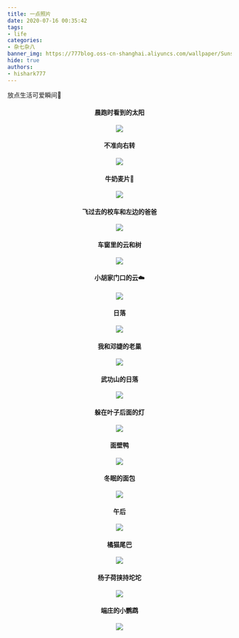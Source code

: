 ```yaml
---
title: 一点照片
date: 2020-07-16 00:35:42
tags:
- life
categories: 
- 杂七杂八
banner_img: https://777blog.oss-cn-shanghai.aliyuncs.com/wallpaper/Sunset_by_Banned.png
hide: true
authors:
- hishark777
---
```

放点生活可爱瞬间🧸
<!--more-->
<center>

#### 晨跑时看到的太阳
![](https://777blog.oss-cn-shanghai.aliyuncs.com/blog%20album/run_sun.jpeg)

#### 不准向右转
![](https://777blog.oss-cn-shanghai.aliyuncs.com/blog%20album/cloud_red.jpeg)

#### 牛奶麦片🥛
![](https://777blog.oss-cn-shanghai.aliyuncs.com/blog%20album/milk.jpeg)

#### 飞过去的校车和左边的爸爸
![](https://777blog.oss-cn-shanghai.aliyuncs.com/blog%20album/car_dad.jpeg)

#### 车窗里的云和树
![](https://777blog.oss-cn-shanghai.aliyuncs.com/blog%20album/tree_cloud.jpeg)

#### 小胡家门口的云☁️
![](https://777blog.oss-cn-shanghai.aliyuncs.com/blog%20album/hu_cloud.jpeg)

#### 日落
![](https://777blog.oss-cn-shanghai.aliyuncs.com/blog%20album/sunset.jpeg)

#### 我和邓婕的老巢
![](https://777blog.oss-cn-shanghai.aliyuncs.com/blog%20album/home.jpeg)

#### 武功山的日落
![](https://777blog.oss-cn-shanghai.aliyuncs.com/blog%20album/wgs_sunset.jpeg)

#### 躲在叶子后面的灯
![](https://777blog.oss-cn-shanghai.aliyuncs.com/blog%20album/tree_light.jpeg)

#### 面壁鸭
![](https://777blog.oss-cn-shanghai.aliyuncs.com/blog%20album/mianbi_ya.jpeg)

#### 冬眠的面包
![](https://777blog.oss-cn-shanghai.aliyuncs.com/blog%20album/bakery.jpeg)

#### 午后
![](https://777blog.oss-cn-shanghai.aliyuncs.com/blog%20album/afternoon.jpeg)

#### 橘猫尾巴
![](https://777blog.oss-cn-shanghai.aliyuncs.com/blog%20album/cat_tail.jpeg)

#### 杨子荷挟持坨坨
![](https://777blog.oss-cn-shanghai.aliyuncs.com/blog%20album/cat_catch.jpeg)

#### 端庄的小鹦鹉
![](https://777blog.oss-cn-shanghai.aliyuncs.com/blog%20album/parrot.jpeg)

</center>